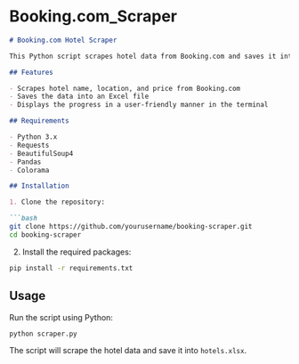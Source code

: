 # Booking.com_Scraper

```markdown
# Booking.com Hotel Scraper

This Python script scrapes hotel data from Booking.com and saves it into an Excel file. It uses BeautifulSoup for parsing HTML and colorama for colored terminal output.

## Features

- Scrapes hotel name, location, and price from Booking.com
- Saves the data into an Excel file
- Displays the progress in a user-friendly manner in the terminal

## Requirements

- Python 3.x
- Requests
- BeautifulSoup4
- Pandas
- Colorama

## Installation

1. Clone the repository:

```bash
git clone https://github.com/yourusername/booking-scraper.git
cd booking-scraper
```

2. Install the required packages:

```bash
pip install -r requirements.txt
```

## Usage

Run the script using Python:

```bash
python scraper.py
```

The script will scrape the hotel data and save it into `hotels.xlsx`.
